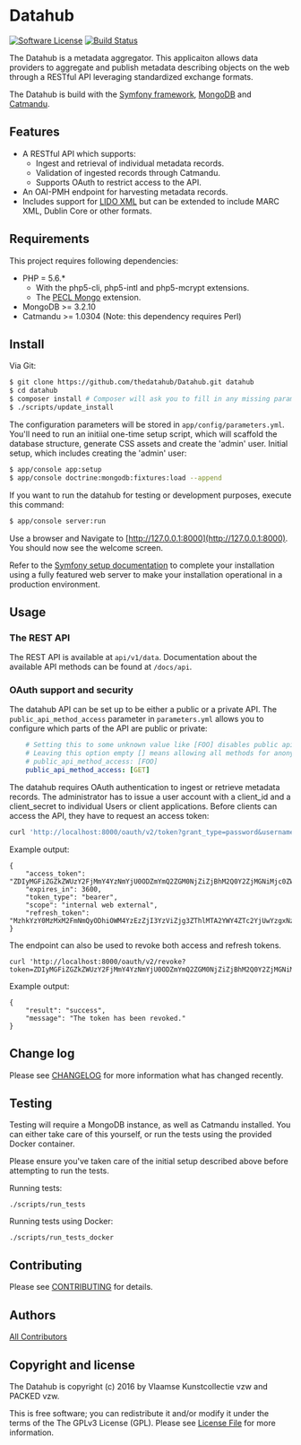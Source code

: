 # Datahub

[![Software License][ico-license]](LICENSE) [![Build Status](https://travis-ci.org/thedatahub/Datahub.svg?branch=master)](https://travis-ci.org/thedatahub/Datahub)

The Datahub is a metadata aggregator. This applicaiton allows data providers to aggregate and publish metadata describing objects on the web through a RESTful API leveraging standardized exchange formats.

The Datahub is build with the [Symfony framework](https://symfony.com), [MongoDB](https://www.mongodb.org) and [Catmandu](http://librecat.org/).

## Features

* A RESTful API which supports:
  * Ingest and retrieval of individual metadata records.
  * Validation of ingested records through Catmandu.
  * Supports OAuth to restrict access to the API.
* An OAI-PMH endpoint for harvesting metadata records.
* Includes support for [LIDO XML](http://lido-schema.org/) but can be extended to include MARC XML, Dublin Core or other formats.

## Requirements

This project requires following dependencies:

* PHP = 5.6.*
  * With the php5-cli, php5-intl and php5-mcrypt extensions.
  * The [PECL Mongo](https://pecl.php.net/package/mongo) extension.
* MongoDB >= 3.2.10
* Catmandu >= 1.0304 (Note: this dependency requires Perl)

## Install

Via Git:

``` bash
$ git clone https://github.com/thedatahub/Datahub.git datahub
$ cd datahub
$ composer install # Composer will ask you to fill in any missing parameters before it continues
$ ./scripts/update_install
```

The configuration parameters will be stored in `app/config/parameters.yml`.  You'll need to run an initiial one-time setup script, which will scaffold the database structure, generate CSS assets and create the 'admin' user.
Initial setup, which includes creating the 'admin' user:

``` bash
$ app/console app:setup
$ app/console doctrine:mongodb:fixtures:load --append
```

If you want to run the datahub for testing or development purposes, execute this command:

``` bash
$ app/console server:run
```

Use a browser and Navigate to [http://127.0.0.1:8000](http://127.0.0.1:8000). You should now see the welcome screen.

Refer to the [Symfony setup documentation](https://symfony.com/doc/current/setup/web_server_configuration.html) to complete your installation using a fully featured web server to make your installation operational in a production environment.

## Usage

### The REST API

The REST API is available at `api/v1/data`. Documentation about the available API methods can be found  at `/docs/api`.

### OAuth support and security

The datahub API can be set up to be either a public or a private API. The `public_api_method_access` parameter in `parameters.yml` allows you to configure which parts of the API are public or private:

`````YAML
    # Setting this to some unknown value like [FOO] disables public api access
    # Leaving this option empty [] means allowing all methods for anonymous access
    # public_api_method_access: [FOO]
    public_api_method_access: [GET]
`````

The datahub requires OAuth authentication to ingest or retrieve metadata records. The administrator has to issue a user account with a client_id and a client_secret to individual Users or client applications. Before clients can access the API, they have to request an access token:

```bash
curl 'http://localhost:8000/oauth/v2/token?grant_type=password&username=admin&password=datahub&client_id=slightlylesssecretpublicid&client_secret=supersecretsecretphrase'
```

Example output:

```
{
    "access_token": "ZDIyMGFiZGZkZWUzY2FjMmY4YzNmYjU0ODZmYmQ2ZGM0NjZiZjBhM2Q0Y2ZjMGNiMjc0ZWIyMmYyODMzMGJjZg",
    "expires_in": 3600,
    "token_type": "bearer",
    "scope": "internal web external",
    "refresh_token":  "MzhkYzY0MzMxM2FmNmQyODhiOWM4YzEzZjI3YzViZjg3ZThlMTA2YWY4ZTc2YjUwYzgxNzVhNTlmYTBkYWZhNQ"
}
```

The endpoint can also be used to revoke both access and refresh tokens.

```
curl 'http://localhost:8000/oauth/v2/revoke?token=ZDIyMGFiZGZkZWUzY2FjMmY4YzNmYjU0ODZmYmQ2ZGM0NjZiZjBhM2Q0Y2ZjMGNiMjc0ZWIyMmYyODMzMGJjZg'
```

Example output:

```
{
    "result": "success",
    "message": "The token has been revoked."
}
```

## Change log

Please see [CHANGELOG](CHANGELOG.md) for more information what has changed recently.

## Testing

Testing will require a MongoDB instance, as well as Catmandu installed. You can either take care of this yourself, or run the tests using the provided Docker container.

Please ensure you've taken care of the initial setup described above before attempting to run the tests.

Running tests:

```
./scripts/run_tests
```

Running tests using Docker:

```
./scripts/run_tests_docker
```

## Contributing

Please see [CONTRIBUTING](CONTRIBUTING.md) for details.

## Authors

[All Contributors][link-contributors]

## Copyright and license

The Datahub is copyright (c) 2016 by Vlaamse Kunstcollectie vzw and PACKED vzw.

This is free software; you can redistribute it and/or modify it under the terms of the The GPLv3 License (GPL). Please see [License File](LICENSE) for more information.

[ico-version]: https://img.shields.io/packagist/v/:vendor/:package_name.svg?style=flat-square
[ico-license]: https://img.shields.io/badge/license-GPLv3-brightgreen.svg?style=flat-square
[ico-travis]: https://img.shields.io/travis/:vendor/:package_name/master.svg?style=flat-square
[ico-scrutinizer]: https://img.shields.io/scrutinizer/coverage/g/:vendor/:package_name.svg?style=flat-square
[ico-code-quality]: https://img.shields.io/scrutinizer/g/:vendor/:package_name.svg?style=flat-square
[ico-downloads]: https://img.shields.io/packagist/dt/:vendor/:package_name.svg?style=flat-square

[link-packagist]: https://packagist.org/packages/:vendor/:package_name
[link-travis]: https://travis-ci.org/:vendor/:package_name
[link-scrutinizer]: https://scrutinizer-ci.com/g/:vendor/:package_name/code-structure
[link-code-quality]: https://scrutinizer-ci.com/g/:vendor/:package_name
[link-downloads]: https://packagist.org/packages/:vendor/:package_name
[link-author]: https://github.com/:author_username
[link-contributors]: ../../contributors
